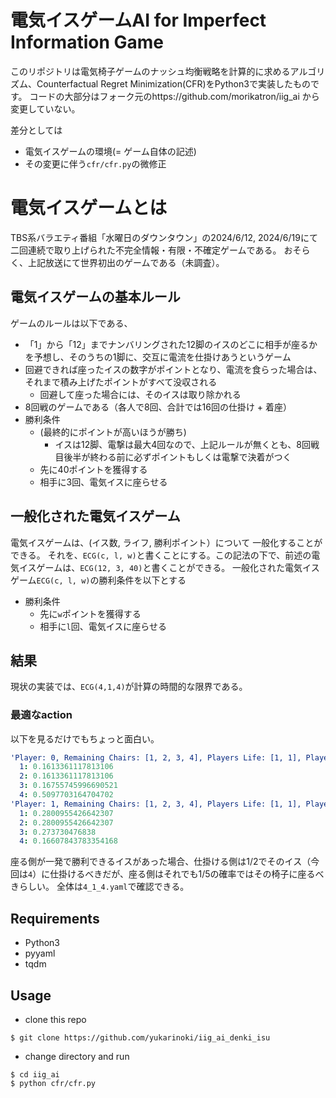 # 電気イスゲームAI for Imperfect Information Game  

このリポジトリは電気椅子ゲームのナッシュ均衡戦略を計算的に求めるアルゴリズム、Counterfactual Regret Minimization(CFR)をPython3で実装したものです。
コードの大部分はフォーク元のhttps://github.com/morikatron/iig_ai から変更していない。

差分としては
- 電気イスゲームの環境(= ゲーム自体の記述)
- その変更に伴う`cfr/cfr.py`の微修正

# 電気イスゲームとは
TBS系バラエティ番組「水曜日のダウンタウン」の2024/6/12, 2024/6/19にて二回連続で取り上げられた不完全情報・有限・不確定ゲームである。
おそらく、上記放送にて世界初出のゲームである（未調査）。

## 電気イスゲームの基本ルール
ゲームのルールは以下である、
- 「1」から「12」までナンバリングされた12脚のイスのどこに相手が座るかを予想し、そのうちの1脚に、交互に電流を仕掛けあうというゲーム
- 回避できれば座ったイスの数字がポイントとなり、電流を食らった場合は、それまで積み上げたポイントがすべて没収される
  - 回避して座った場合には、そのイスは取り除かれる
- 8回戦のゲームである（各人で8回、合計では16回の仕掛け + 着座）
- 勝利条件
   - (最終的にポイントが高いほうが勝ち)
     - イスは12脚、電撃は最大4回なので、上記ルールが無くとも、8回戦目後半が終わる前に必ずポイントもしくは電撃で決着がつく
   - 先に40ポイントを獲得する
   - 相手に3回、電気イスに座らせる

## 一般化された電気イスゲーム

電気イスゲームは、(イス数, ライフ, 勝利ポイント）について 一般化することができる。
それを、`ECG(c, l, w)`と書くことにする。この記法の下で、前述の電気イスゲームは、`ECG(12, 3, 40)`と書くことができる。
一般化された電気イスゲーム`ECG(c, l, w)`の勝利条件を以下とする
- 勝利条件
   - 先に`w`ポイントを獲得する
   - 相手に`l`回、電気イスに座らせる


## 結果
現状の実装では、`ECG(4,1,4)`が計算の時間的な限界である。


### 最適なaction
以下を見るだけでもちょっと面白い。
```yaml
'Player: 0, Remaining Chairs: [1, 2, 3, 4], Players Life: [1, 1], Players Score: [0, 0], Configure Turn: True':
  1: 0.1613361117813106
  2: 0.1613361117813106
  3: 0.16755745996690521
  4: 0.5097703164704702
'Player: 1, Remaining Chairs: [1, 2, 3, 4], Players Life: [1, 1], Players Score: [0, 0], Configure Turn: False':
  1: 0.2800955426642307
  2: 0.2800955426642307
  3: 0.273730476838
  4: 0.16607843783354168
```

座る側が一発で勝利できるイスがあった場合、仕掛ける側は1/2でそのイス（今回は`4`）に仕掛けるべきだが、座る側はそれでも1/5の確率ではその椅子に座るべきらしい。
全体は`4_1_4.yaml`で確認できる。


## Requirements
 - Python3
 - pyyaml
 - tqdm

## Usage
  - clone this repo
 ```
 $ git clone https://github.com/yukarinoki/iig_ai_denki_isu
 ```
  - change directory and run 
 ```
 $ cd iig_ai
 $ python cfr/cfr.py
 ```
 